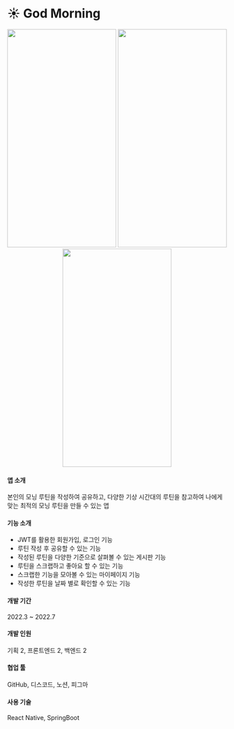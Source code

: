 # ☀️ God Morning

<p align="center">
<image src="https://github.com/lotuxsoo/godMorning_frontend/assets/86272865/99a7ddc5-0926-4147-97d1-4bbe6e89d622" width="250" height="500"/>
<image src="https://github.com/lotuxsoo/godMorning_frontend/assets/86272865/1644140a-3fcb-46dc-a8f5-73fbf32a9c7d" width="250" height="500"/>
<image src="https://github.com/lotuxsoo/godMorning_frontend/assets/86272865/5b430728-9538-47ff-a121-d962fd183309" width="250" height="500"/>
</p>

#### 앱 소개 <br/>
본인의 모닝 루틴을 작성하여 공유하고, 다양한 기상 시간대의 루틴을 참고하여 나에게 맞는 최적의 모닝 루틴을 만들 수 있는 앱

#### 기능 소개<br/>
- JWT를 활용한 회원가입, 로그인 기능
- 루틴 작성 후 공유할 수 있는 기능
- 작성된 루틴을 다양한 기준으로 살펴볼 수 있는 게시판 기능
- 루틴을 스크랩하고 좋아요 할 수 있는 기능
- 스크랩한 기능을 모아볼 수 있는 마이페이지 기능
- 작성한 루틴을 날짜 별로 확인할 수 있는 기능

#### 개발 기간 <br/>
2022.3 ~ 2022.7
<br/>

#### 개발 인원 <br/>
기획 2, 프론트엔드 2, 백엔드 2
<br/>

#### 협업 툴 <br/>
GitHub, 디스코드, 노션, 피그마
<br/>

#### 사용 기술 <br/>
React Native, SpringBoot

